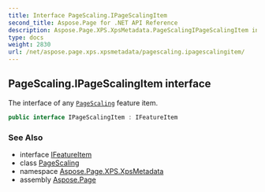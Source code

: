 ```yaml
---
title: Interface PageScaling.IPageScalingItem
second_title: Aspose.Page for .NET API Reference
description: Aspose.Page.XPS.XpsMetadata.PageScalingIPageScalingItem interface. The interface of any PageScaling feature item
type: docs
weight: 2830
url: /net/aspose.page.xps.xpsmetadata/pagescaling.ipagescalingitem/
---
```

## PageScaling.IPageScalingItem interface

The interface of any [`PageScaling`](../pagescaling/) feature item.

```csharp
public interface IPageScalingItem : IFeatureItem
```

### See Also

* interface [IFeatureItem](../ifeatureitem/)
* class [PageScaling](../pagescaling/)
* namespace [Aspose.Page.XPS.XpsMetadata](../../aspose.page.xps.xpsmetadata/)
* assembly [Aspose.Page](../../)


